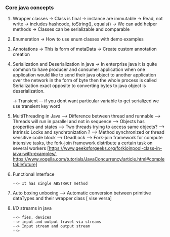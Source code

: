 ### Core java concepts 
 1) Wrapper classes 
     -> Class is final 
     -> instance are immutable 
     -> Read, not write 
     -> includes hashcode, toString(), equals() 
     -> We can add helper methods 
     -> Classes can be serializable and comparable 
     
 2) Enumeration 
       -> How to use enum classes with demo examples
       
 3) Annotations
      -> This is form of metaData 
      -> Create custom annotation creation 
 
 4) Serialization and Deserialization in java 
      -> In enterprise java it is quite common to have producer and consumer application 
      when one application would like to send their java object to another application over the network in the form of byte then 
      the whole process is called Serialization exact opposite to converting bytes to java object is deserialization.
      
      -> Transient -- if you dont want particular variable to get serialized we use transient key word
      
      
 5) MultiThreading in Java 
        --> Difference between thread and runnable
        --> Threads will run in parallel and not in sequence 
        --> Objects has properties and states 
        --> Two threads trying to access same objects?
        --> Intrinsic Locks and synchronization ?
        --> Method synchronized or thread sensitive code block 
        --> DeadLock 
        --> Fork-join framework for compute intensive tasks, the fork-join framework
           distribute a certain task on several workers [https://www.geeksforgeeks.org/forkjoinpool-class-in-java-with-examples/, https://www.vogella.com/tutorials/JavaConcurrency/article.html#completablefuture]
        
 
 6) Functional Interface 
 
        --> It has single ABSTRACT method 
        
 7) Auto boxing unboxing 
        --> Automatic conversion  between primitive dataTypes and their wrapper class [ vise versa]

8)  I/O streams in java 

        --> fies, devices 
        --> input and output travel via streams
        --> Input stream and output stream 
        --> 
 
 
 
 
 

      
 
     
     
     
